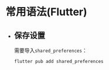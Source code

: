 # 常用语法(Flutter)

- ## 保存设置

  需要导入`shared_preferences`：
  
  ```shell
  flutter pub add shared_preferences
  ```
  
  

